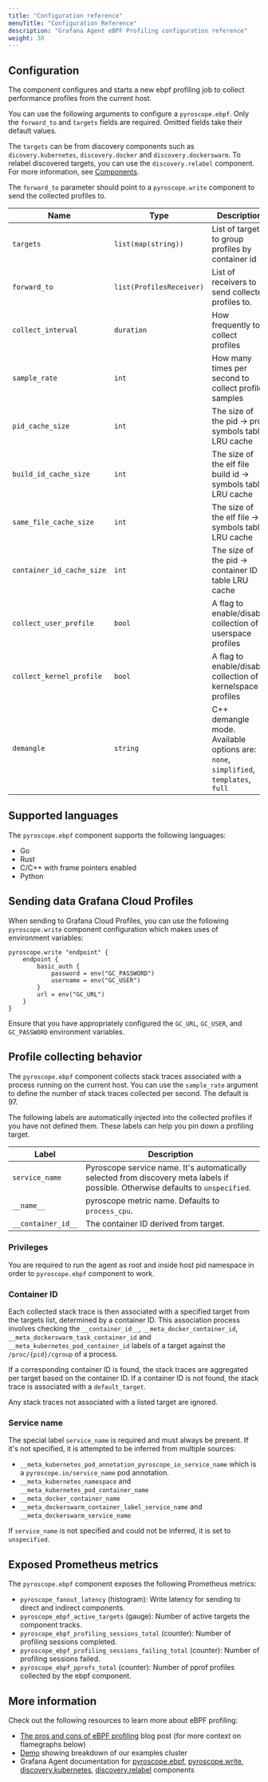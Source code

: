 ```yaml
---
title: "Configuration reference"
menuTitle: "Configuration Reference"
description: "Grafana Agent eBPF Profiling configuration reference"
weight: 30
---
```



## Configuration

The component configures and starts a new ebpf profiling job to collect performance profiles from the current host.

You can use the following arguments to configure a `pyroscope.ebpf`. Only the
`forward_to` and `targets` fields are required. Omitted fields take their default
values.

The `targets` can be from discovery components such as `dicovery.kubernetes`, `discovery.docker` and `discovery.dockerswarm`.
To relabel discovered targets, you can use the `discovery.relabel` component. For more information, see [Components](/docs/agent/latest/flow/concepts/components/).

The `forward_to` parameter should point to a `pyroscope.write` component to send the collected profiles to.

| Name                      | Type                     | Description                                                  | Default | Required |
|---------------------------|--------------------------|--------------------------------------------------------------|---------|----------|
| `targets`                 | `list(map(string))`      | List of targets to group profiles by container id            |         | yes      |
| `forward_to`              | `list(ProfilesReceiver)` | List of receivers to send collected profiles to.             |         | yes      |
| `collect_interval`        | `duration`               | How frequently to collect profiles                           | `15s`   | no       |
| `sample_rate`             | `int`                    | How many times per second to collect profile samples         | 97      | no       |
| `pid_cache_size`          | `int`                    | The size of the pid -> proc symbols table LRU cache          | 32      | no       |
| `build_id_cache_size`     | `int`                    | The size of the elf file build id -> symbols table LRU cache | 64      | no       |
| `same_file_cache_size`    | `int`                    | The size of the elf file -> symbols table LRU cache          | 8       | no       |
| `container_id_cache_size` | `int`                    | The size of the pid -> container ID table LRU cache          | 1024    | no       |
| `collect_user_profile`    | `bool`                   | A flag to enable/disable collection of userspace profiles    | true    | no       |
| `collect_kernel_profile`  | `bool`                   | A flag to enable/disable collection of kernelspace profiles  | true    | no       |
| `demangle`                | `string`                 | C++ demangle mode. Available options are: `none`, `simplified`, `templates`, `full` | `none` | no |

## Supported languages

The `pyroscope.ebpf` component supports the following languages:

- Go
- Rust
- C/C++ with frame pointers enabled
- Python

## Sending data Grafana Cloud Profiles

When sending to Grafana Cloud Profiles, you can use the following `pyroscope.write` component configuration which makes uses of environment variables:

```river
pyroscope.write "endpoint" {
    endpoint {
        basic_auth {
            password = env("GC_PASSWORD")
            username = env("GC_USER")
        }
        url = env("GC_URL")
    }
}
```

Ensure that you have appropriately configured the `GC_URL`, `GC_USER`, and `GC_PASSWORD` environment variables.

## Profile collecting behavior

The `pyroscope.ebpf` component collects stack traces associated with a process running on the current host.
You can use the `sample_rate` argument to define the number of stack traces collected per second. The default is 97.

The following labels are automatically injected into the collected profiles if you have not defined them. These labels
can help you pin down a profiling target.

| Label              | Description                                                                                                                      |
|--------------------|----------------------------------------------------------------------------------------------------------------------------------|
| `service_name`     | Pyroscope service name. It's automatically selected from discovery meta labels if possible. Otherwise defaults to `unspecified`. |
| `__name__`         | pyroscope metric name. Defaults to `process_cpu`.                                                                                |
| `__container_id__` | The container ID derived from target.                                                                                            |

### Privileges

You are required to run the agent as root and inside host pid namespace in order to `pyroscope.ebpf` component to work.

### Container ID

Each collected stack trace is then associated with a specified target from the targets list, determined by a
container ID. This association process involves checking the `__container_id__`, `__meta_docker_container_id`, `__meta_dockerswarm_task_container_id`
and `__meta_kubernetes_pod_container_id` labels of a target against the `/proc/{pid}/cgroup` of a process.

If a corresponding container ID is found, the stack traces are aggregated per target based on the container ID.
If a container ID is not found, the stack trace is associated with a `default_target`.

Any stack traces not associated with a listed target are ignored.

### Service name

The special label `service_name` is required and must always be present. If it's not specified, it is
attempted to be inferred from multiple sources:

- `__meta_kubernetes_pod_annotation_pyroscope_io_service_name` which is a `pyroscope.io/service_name` pod annotation.
- `__meta_kubernetes_namespace` and `__meta_kubernetes_pod_container_name`
- `__meta_docker_container_name`
- `__meta_dockerswarm_container_label_service_name` and `__meta_dockerswarm_service_name`

If `service_name` is not specified and could not be inferred, it is set to `unspecified`.

## Exposed Prometheus metrics

The `pyroscope.ebpf` component exposes the following Prometheus metrics:

- `pyroscope_fanout_latency` (histogram): Write latency for sending to direct and indirect components.
- `pyroscope_ebpf_active_targets` (gauge): Number of active targets the component tracks.
- `pyroscope_ebpf_profiling_sessions_total` (counter): Number of profiling sessions completed.
- `pyroscope_ebpf_profiling_sessions_failing_total` (counter): Number of profiling sessions failed.
- `pyroscope_ebpf_pprofs_total` (counter): Number of pprof profiles collected by the ebpf component.

## More information

Check out the following resources to learn more about eBPF profiling:

- [The pros and cons of eBPF profiling](https://pyroscope.io/blog/ebpf-profiling-pros-cons) blog post (for more context on flamegraphs below)
- [Demo](https://play-pyroscope.grafana.org) showing breakdown of our examples cluster
- Grafana Agent documentation for [pyroscope.ebpf](/docs/agent/latest/flow/reference/components/pyroscope.ebpf/), [pyroscope.write](/docs/agent/latest/flow/reference/components/pyroscope.write/), [discovery.kubernetes](/docs/agent/latest/flow/reference/components/discovery.kubernetes/), [discovery.relabel](/docs/agent/latest/flow/reference/components/discovery.relabel/) components
